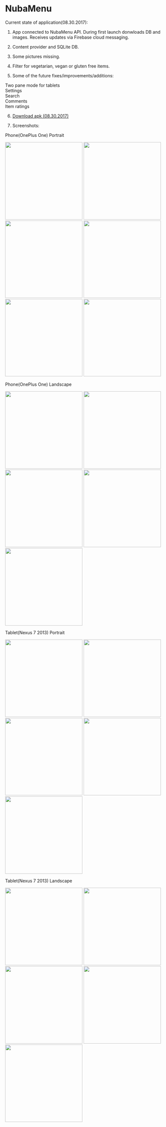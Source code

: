 # NubaMenu
Current state of application(08.30.2017):

1. App connected to NubaMenu API. During first launch donwloads DB and images. Receives updates via Firebase cloud messaging.
2. Content provider and SQLite DB.
3. Some pictures missing.  
4. Filter for vegetarian, vegan or gluten free items.

5. Some of the future fixes/improvements/additions:

Two pane mode for tablets</br>
Settings</br>
Search</br>
Comments</br>
Item ratings

6. <a href="https://www.dropbox.com/s/323507eah733j0c/NubaMenu0.1.apk?dl=0">Download apk (08.30.2017)</a>


7. Screenshots:

Phone(OnePlus One) Portrait

  <img src="http://boryst.com/nuba_img_git/Screenshot_2017-08-30-02-03-00.png" height="250"> <img src="http://boryst.com/nuba_img_git/Screenshot_2017-08-30-02-03-13.png" height="250"> <img src="http://boryst.com/nuba_img_git/Screenshot_2017-08-30-02-03-21.png" height="250">  <img src="http://boryst.com/nuba_img_git/Screenshot_2017-08-30-02-04-29.png" height="250">  <img src="http://boryst.com/nuba_img_git/Screenshot_2017-08-30-02-04-40.png" height="250">  <img src="http://boryst.com/nuba_img_git/Screenshot_2017-08-30-02-05-04.png" height="250">

Phone(OnePlus One) Landscape

<img src="http://boryst.com/nuba_img_git/Screenshot_2017-08-30-02-05-28.png" width="250">  <img src="http://boryst.com/nuba_img_git/Screenshot_2017-08-30-02-05-36.png" width="250">  <img src="http://boryst.com/nuba_img_git/Screenshot_2017-08-30-02-05-41.png" width="250">  <img src="http://boryst.com/nuba_img_git/Screenshot_2017-08-30-02-05-56.png" width="250">  <img src="http://boryst.com/nuba_img_git/Screenshot_2017-08-30-02-06-41.png" width="250">

Tablet(Nexus 7 2013) Portrait

<img src="http://i.imgur.com/oungg0m.jpg" height="250"> <img src="http://i.imgur.com/xSzYLlE.jpg" height="250"> <img src="http://i.imgur.com/SvhZudx.png" height="250"> <img src="http://i.imgur.com/9wsCdTc.png" height="250"> <img src="http://i.imgur.com/Q8eySs4.png" height="250"> 

Tablet(Nexus 7 2013) Landscape

<img src="http://i.imgur.com/uC80aqM.jpg" width="250">  <img src="http://i.imgur.com/sJCnBsg.jpg" width="250">  <img src="http://i.imgur.com/VPsb3gl.png" width="250">  <img src="http://i.imgur.com/ZPJdBPM.png" width="250">  <img src="http://i.imgur.com/KnOZmqB.png" width="250">

